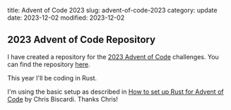 title: Advent of Code 2023
slug: advent-of-code-2023
category: update
date: 2023-12-02
modified: 2023-12-02

## 2023 Advent of Code Repository

I have created a repository for the [2023 Advent of Code](https://adventofcode.com/2023/) challenges. You can find the repository [here](https://github.com/jac18281828/advent-of-code-2023).

This year I'll be coding in Rust.

I'm using the basic setup as described in [How to set up Rust for Advent of Code](https://www.youtube.com/watch?app=desktop&v=fEQv-cqzbPg) by Chris Biscardi.  Thanks Chris!


